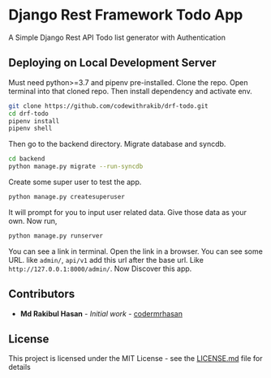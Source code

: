 # Django Rest Framework Todo App

A Simple Django Rest API Todo list generator with Authentication

## Deploying on Local Development Server

Must need python>=3.7 and pipenv pre-installed. Clone the repo. Open terminal into that cloned repo. Then install dependency and activate env.

```bash
git clone https://github.com/codewithrakib/drf-todo.git
cd drf-todo
pipenv install
pipenv shell
```

Then go to the backend directory. Migrate database and syncdb. 

```bash
cd backend
python manage.py migrate --run-syncdb
```

Create some super user to test the app.
```bash
python manage.py createsuperuser
```

It will prompt for you to input user related data. Give those data as your own.
Now run,

```bash
python manage.py runserver
```
You can see a link in terminal. Open the link in a browser. You can see some URL. like ```admin/```, ```api/v1``` add this url after the base url. Like ```http://127.0.0.1:8000/admin/```. Now Discover this app.


## Contributors
* **Md Rakibul Hasan** - *Initial work* - [codermrhasan](https://github.com/codermrhasan)

## License

This project is licensed under the MIT License - see the [LICENSE.md](LICENSE.md) file for details
